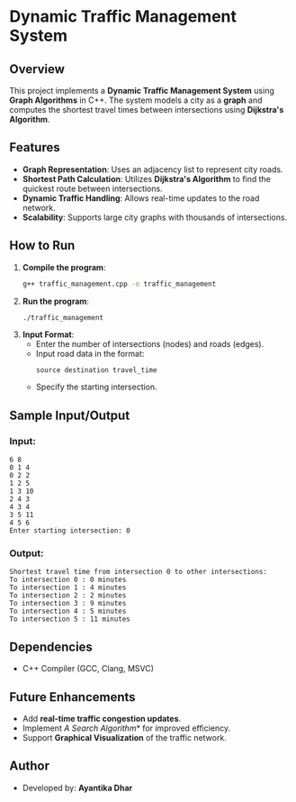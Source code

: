 # Dynamic Traffic Management System

## Overview
This project implements a **Dynamic Traffic Management System** using **Graph Algorithms** in C++. The system models a city as a **graph** and computes the shortest travel times between intersections using **Dijkstra's Algorithm**.

## Features
- **Graph Representation**: Uses an adjacency list to represent city roads.
- **Shortest Path Calculation**: Utilizes **Dijkstra's Algorithm** to find the quickest route between intersections.
- **Dynamic Traffic Handling**: Allows real-time updates to the road network.
- **Scalability**: Supports large city graphs with thousands of intersections.

## How to Run
1. **Compile the program**:
   ```sh
   g++ traffic_management.cpp -o traffic_management
   ```
2. **Run the program**:
   ```sh
   ./traffic_management
   ```
3. **Input Format**:
   - Enter the number of intersections (nodes) and roads (edges).
   - Input road data in the format:
     ```
     source destination travel_time
     ```
   - Specify the starting intersection.

## Sample Input/Output
### **Input**:
```
6 8
0 1 4
0 2 2
1 2 5
1 3 10
2 4 3
4 3 4
3 5 11
4 5 6
Enter starting intersection: 0
```
### **Output**:
```
Shortest travel time from intersection 0 to other intersections:
To intersection 0 : 0 minutes
To intersection 1 : 4 minutes
To intersection 2 : 2 minutes
To intersection 3 : 9 minutes
To intersection 4 : 5 minutes
To intersection 5 : 11 minutes
```

## Dependencies
- C++ Compiler (GCC, Clang, MSVC)

## Future Enhancements
- Add **real-time traffic congestion updates**.
- Implement **A* Search Algorithm** for improved efficiency.
- Support **Graphical Visualization** of the traffic network.

## Author
- Developed by: **Ayantika Dhar**

